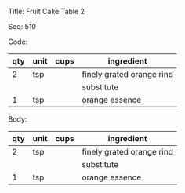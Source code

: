 Title:  Fruit Cake Table 2

Seq:    510

Code:

|qty|unit|cups|ingredient|
|---|---|---|---|
|2|tsp||finely grated orange rind|
||||substitute|
|1|tsp||orange essence|


Body:

|qty|unit|cups|ingredient|
|---|---|---|---|
|2|tsp||finely grated orange rind|
||||substitute|
|1|tsp||orange essence|
